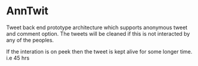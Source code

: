 # AnnTwit

Tweet back end prototype architecture which supports anonymous tweet and comment option. The tweets will be cleaned if this is not interacted by any of the peoples.

If the interation is on peek then the tweet is kept alive for some longer time. i.e 45 hrs
